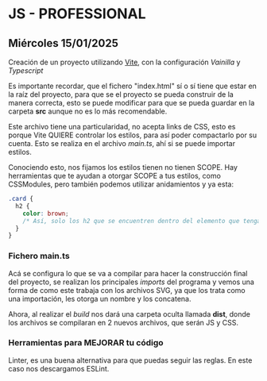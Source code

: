# JS - PROFESSIONAL

## Miércoles 15/01/2025

Creación de un proyecto utilizando [Vite](https://es.vite.dev/guide/ "Vite Guide"), con la configuración _Vainilla_ y _Typescript_

Es importante recordar, que el fichero "index.html" sí o sí tiene que estar en la raíz del proyecto, para que se el proyecto se pueda construir de la manera correcta, esto se puede modificar para que se pueda guardar en la carpeta **src** aunque no es lo más recomendable.

Este archivo tiene una particularidad, no acepta links de CSS, esto es porque Vite QUIERE controlar los estilos, para así poder compactarlo por su cuenta. Esto se realiza en el archivo _main.ts_, ahí si se puede importar estilos.

Conociendo esto, nos fijamos los estilos tienen no tienen SCOPE. Hay herramientas que te ayudan a otorgar SCOPE a tus estilos, como CSSModules, pero también podemos utilizar anidamientos y ya esta:

```css
.card {
  h2 {
    color: brown;
    /* Así, solo los h2 que se encuentren dentro del elemento que tengan la clase "card" */
  }
}
```

### Fichero main.ts

Acá se configura lo que se va a compilar para hacer la construcción final del proyecto, se realizan los principales _imports_ del programa y vemos una forma de como este trabaja con los archivos SVG, ya que los trata como una importación, les otorga un nombre y los concatena.

Ahora, al realizar el _build_ nos dará una carpeta oculta llamada **dist**, donde los archivos se compilaran en 2 nuevos archivos, que serán JS y CSS.

### Herramientas para MEJORAR tu código

Linter, es una buena alternativa para que puedas seguir las reglas. En este caso nos descargamos ESLint.
